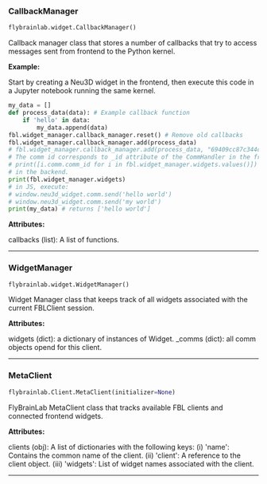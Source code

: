 ### CallbackManager


```python
flybrainlab.widget.CallbackManager()
```


Callback manager class that stores a number of callbacks that try to access messages sent from frontend to the Python kernel.

__Example:__

Start by creating a Neu3D widget in the frontend, then execute this code in a Jupyter notebook running the same kernel.
```python
my_data = []
def process_data(data): # Example callback function
    if 'hello' in data:
        my_data.append(data)
fbl.widget_manager.callback_manager.reset() # Remove old callbacks
fbl.widget_manager.callback_manager.add(process_data)
# fbl.widget_manager.callback_manager.add(process_data, "69409cc87c344c9db06654848821b58a") # If you want a specific comm id, give it as the second argument
# The comm id corresponds to _id attribute of the CommHandler in the frontend, or to one of
# print([i.comm.comm_id for i in fbl.widget_manager.widgets.values()])
# in the backend.
print(fbl.widget_manager.widgets)
# in JS, execute:
# window.neu3d_widget.comm.send('hello world')
# window.neu3d_widget.comm.send('my world')
print(my_data) # returns ['hello world']
```

__Attributes:__

callbacks (list): A list of functions.


----

### WidgetManager


```python
flybrainlab.widget.WidgetManager()
```


Widget Manager class that keeps track of all widgets associated with the current FBLClient session.

__Attributes:__

widgets (dict): a dictionary of instances of Widget.
_comms (dict): all comm objects opend for this client.


----

### MetaClient


```python
flybrainlab.Client.MetaClient(initializer=None)
```


FlyBrainLab MetaClient class that tracks available FBL clients and connected frontend widgets.

__Attributes:__

clients (obj): A list of dictionaries with the following keys: (i) 'name': Contains the common name of the client. (ii) 'client': A reference to the client object. (iii) 'widgets': List of widget names associated with the client.


----


